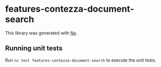 # features-contezza-document-search

This library was generated with [Nx](https://nx.dev).

## Running unit tests

Run `nx test features-contezza-document-search` to execute the unit tests.
